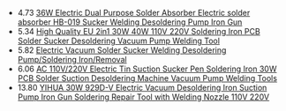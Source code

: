 - 4.73 [36W Electric Dual Purpose Solder Absorber Electric solder absorber HB-019 Sucker Welding Desoldering Pump Iron Gun](https://www.aliexpress.us/item/3256805529938851.html)
- 5.34 [High Quality EU 2in1 30W 40W 110V 220V Soldering Iron PCB Solder Sucker Desoldering Vacuum Pump Welding Tool](https://www.aliexpress.us/item/3256805014342392.html)
- 5.82 [Electric Vacuum Solder Sucker Welding Desoldering Pump/Soldering Iron/Removal](https://www.aliexpress.us/item/3256805256672193.html)
- 6.06 [AC 110V/220V Electric Tin Suction Sucker Pen Soldering Iron 30W PCB Solder Suction Desoldering Machine Vacuum Pump Welding Tools](https://www.aliexpress.us/item/3256804951188916.html)
- 13.80 [YIHUA 30W 929D-V Electric Vacuum Desoldering Iron Suction Pump Iron Gun Soldering Repair Tool with Welding Nozzle 110V 220V](https://www.aliexpress.us/item/3256804929123151.html)
